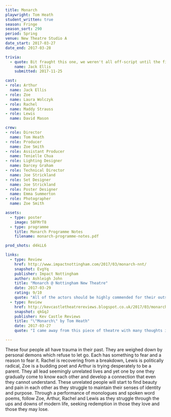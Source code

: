 ```yaml
---
title: Monarch 
playwright: Tom Heath
student_written: true
season: Fringe
season_sort: 290
period: Spring
venue: New Theatre Studio A
date_start: 2017-03-27
date_end: 2017-03-28

trivia:
  - quote: Bit fraught this one, we weren't all off-script until the first performance!
    name: Jack Ellis
    submitted: 2017-11-25

cast:
- role: Arthur
  name: Jack Ellis
- role: Zoe
  name: Laura Wolczyk
- role: Rachel
  name: Maddy Strauss
- role: Lewis
  name: David Mason

crew:
- role: Director
  name: Tom Heath
- role: Producer
  name: Zoe Smith
- role: Assistant Producer
  name: Tenielle Chua
- role: Lighting Designer
  name: Darcey Graham
- role: Technical Director
  name: Joe Strickland
- role: Set Designer
  name: Joe Strickland
- role: Poster Designer
  name: Emma Summerton
- role: Photographer
  name: Zoe Smith

assets:
  - type: poster
    image: 58FMrT8
  - type: programme
    title: Monarch Programme Notes
    filename: monarch-programme-notes.pdf

prod_shots: d4kLL6

links:
  - type: Review
    href: http://www.impactnottingham.com/2017/03/monarch-nnt/
    snapshot: EvgYq
    publisher: Impact Nottingham
    author: Ashleigh John
    title: "Monarch @ Nottingham New Theatre"
    date: 2017-03-29
    rating: 9/10
    quote: "All of the actors should be highly commended for their outstanding acting; each contributing to making this play, which deals with heavy themes such as political radicalism, rape and disconnection, heart-wrenching yet relatable for the audience."
  - type: Review
    href: http://kevcastletheatrereviews.blogspot.co.uk/2017/03/monarch-by-tom-heath-nottingham-new.html
    snapshot: qkGqJ
    publisher: Kev Castle Reviews
    title: "\"Monarch\" by Tom Heath"
    date: 2017-03-27
    quote: "I came away from this piece of theatre with many thoughts in my head about all four characters and can empathise with all four. The blend of brilliant, emotional acting and an amazingly well written script really gives you plenty to mull over long after the play has ended."

---
```


These four people all have trauma in their past. They are weighed down by personal demons which refuse to let go. Each has something to fear and a reason to fear it. Rachel is recovering from a breakdown, Lewis is politically radical, Zoe is a budding poet and Arthur is trying desperately to be a parent. They all lead seemingly unrelated lives and yet one by one they gradually come to know each other and develop a connection that even they cannot understand. These unrelated people will start to find beauty and pain in each other as they struggle to maintain their senses of identity and purpose. Through a performance of monologues and spoken word poems, follow Zoe, Arthur, Rachel and Lewis as they struggle through the ups and downs of modern life, seeking redemption in those they love and those they may lose.
